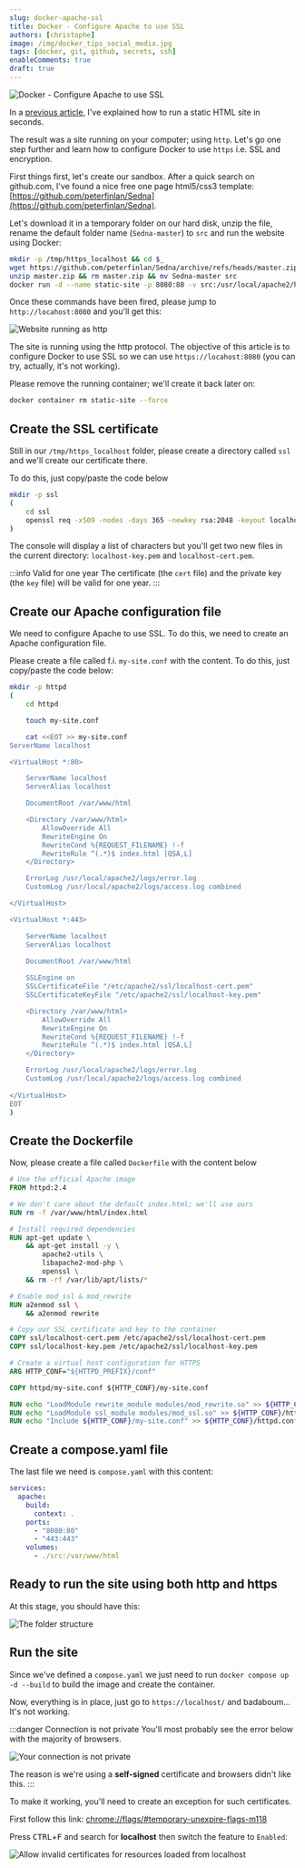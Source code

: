 ```yaml
---
slug: docker-apache-ssl
title: Docker - Configure Apache to use SSL
authors: [christophe]
image: /img/docker_tips_social_media.jpg
tags: [docker, git, github, secrets, ssh]
enableComments: true
draft: true
---
```

<!-- cspell:ignore htdocs,newkey,keyout,a2enmod,libapache2,unexpire,badaboum -->

![Docker - Configure Apache to use SSL](/img/docker_tips_header.jpg)

In a [previous article](/blog/docker-html-site), I've explained how to run a static HTML site in seconds.

The result was a site running on your computer; using `http`. Let's go one step further and learn how to configure Docker to use `https` i.e. SSL and encryption.

<!-- truncate -->

First things first, let's create our sandbox. After a quick search on github.com, I've found a nice free one page html5/css3 template: [https://github.com/peterfinlan/Sedna](https://github.com/peterfinlan/Sedna).

Let's download it in a temporary folder on our hard disk, unzip the file, rename the default folder name (`Sedna-master`) to `src` and run the website using Docker:

```bash
mkdir -p /tmp/https_localhost && cd $_
wget https://github.com/peterfinlan/Sedna/archive/refs/heads/master.zip
unzip master.zip && rm master.zip && mv Sedna-master src
docker run -d --name static-site -p 8080:80 -v src:/usr/local/apache2/htdocs/ httpd:alpine  
```

Once these commands have been fired, please jump to `http://locahost:8080` and you'll get this:

![Website running as http](./images/running_http.png)

The site is running using the http protocol. The objective of this article is to configure Docker to use SSL so we can use `https://locahost:8080` (you can try, actually, it's not working).

Please remove the running container; we'll create it back later on:

```bash
docker container rm static-site --force
```

## Create the SSL certificate

Still in our `/tmp/https_localhost` folder, please create a directory called `ssl` and we'll create our certificate there.

To do this, just copy/paste the code below

```bash
mkdir -p ssl
(
    cd ssl
    openssl req -x509 -nodes -days 365 -newkey rsa:2048 -keyout localhost-key.pem -out localhost-cert.pem -subj "/C=US/ST=MyCountry/L=MyCity/O=MyOrganization/CN=localhost"
)
```

The console will display a list of characters but you'll get two new files in the current directory: `localhost-key.pem` and `localhost-cert.pem`. 

:::info Valid for one year
The certificate (the `cert` file) and the private key (the `key` file) will be valid for one year.
:::

## Create our Apache configuration file

We need to configure Apache to use SSL. To do this, we need to create an Apache configuration file.

Please create a file called f.i. `my-site.conf` with the content. To do this, just copy/paste the code below:

```bash
mkdir -p httpd
(
    cd httpd

    touch my-site.conf

    cat <<EOT >> my-site.conf
ServerName localhost

<VirtualHost *:80>

    ServerName localhost
    ServerAlias localhost

    DocumentRoot /var/www/html

    <Directory /var/www/html>
        AllowOverride All
        RewriteEngine On
        RewriteCond %{REQUEST_FILENAME} !-f
        RewriteRule ^(.*)$ index.html [QSA,L]
    </Directory>

    ErrorLog /usr/local/apache2/logs/error.log
    CustomLog /usr/local/apache2/logs/access.log combined

</VirtualHost>

<VirtualHost *:443>

    ServerName localhost
    ServerAlias localhost

    DocumentRoot /var/www/html
    
    SSLEngine on
    SSLCertificateFile "/etc/apache2/ssl/localhost-cert.pem"
    SSLCertificateKeyFile "/etc/apache2/ssl/localhost-key.pem"

    <Directory /var/www/html>
        AllowOverride All
        RewriteEngine On
        RewriteCond %{REQUEST_FILENAME} !-f
        RewriteRule ^(.*)$ index.html [QSA,L]
    </Directory>

    ErrorLog /usr/local/apache2/logs/error.log
    CustomLog /usr/local/apache2/logs/access.log combined
    
</VirtualHost>
EOT
)
```

## Create the Dockerfile

Now, please create a file called `Dockerfile` with the content below

```Dockerfile
# Use the official Apache image
FROM httpd:2.4

# We don't care about the default index.html; we'll use ours
RUN rm -f /var/www/html/index.html

# Install required dependencies
RUN apt-get update \
    && apt-get install -y \
        apache2-utils \
        libapache2-mod-php \
        openssl \
    && rm -rf /var/lib/apt/lists/*

# Enable mod_ssl & mod_rewrite 
RUN a2enmod ssl \
    && a2enmod rewrite 

# Copy our SSL certificate and key to the container
COPY ssl/localhost-cert.pem /etc/apache2/ssl/localhost-cert.pem
COPY ssl/localhost-key.pem /etc/apache2/ssl/localhost-key.pem

# Create a virtual host configuration for HTTPS
ARG HTTP_CONF="${HTTPD_PREFIX}/conf"

COPY httpd/my-site.conf ${HTTP_CONF}/my-site.conf

RUN echo "LoadModule rewrite_module modules/mod_rewrite.so" >> ${HTTP_CONF}/httpd.conf
RUN echo "LoadModule ssl_module modules/mod_ssl.so" >> ${HTTP_CONF}/httpd.conf
RUN echo "Include ${HTTP_CONF}/my-site.conf" >> ${HTTP_CONF}/httpd.conf
```

## Create a compose.yaml file

The last file we need is `compose.yaml` with this content:

```yaml
services:
  apache:
    build:
      context: .
    ports:
      - "8080:80"
      - "443:443"
    volumes:
      - ./src:/var/www/html
```

## Ready to run the site using both http and https

At this stage, you should have this:

![The folder structure](./images/files.png)

## Run the site

Since we've defined a `compose.yaml` we just need to run `docker compose up -d --build` to build the image and create the container.

Now, everything is in place, just go to `https://localhost/` and badaboum... It's not working.

:::danger Connection is not private
You'll most probably see the error below with the majority of browsers.

![Your connection is not private](./images/connection_not_private.png)

The reason is we're using a **self-signed** certificate and browsers didn't like this.
:::

To make it working, you'll need to create an exception for such certificates.

First follow this link: [chrome://flags/#temporary-unexpire-flags-m118](chrome://flags/#temporary-unexpire-flags-m118)

Press <kbd>CTRL</kbd>+<kbd>F</kbd> and search for **localhost** then switch the feature to `Enabled`:

![Allow invalid certificates for resources loaded from localhost](./images/expirements_allow_certificates_localhost.png)
